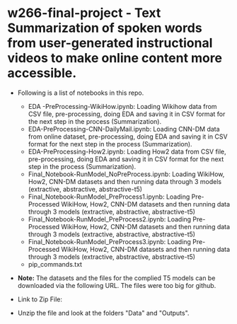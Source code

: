# w266-final-project - Text Summarization of spoken words from user-generated instructional videos to make online content more accessible. 
* Following is a list of notebooks in this repo.  
  * EDA -PreProcessing-WikiHow.ipynb: Loading Wikihow data from CSV file, pre-processing, doing EDA and saving it in CSV format for the next step in the process (Summarization). 
  * EDA-PreProcessing-CNN-DailyMail.ipynb: Loading CNN-DM data from online dataset, pre-processing, doing EDA and saving it in CSV format for the next step in the process (Summarization).
  * EDA-PreProcessing-How2.ipynb: Loading How2 data from CSV file, pre-processing, doing EDA and saving it in CSV format for the next step in the process (Summarization).
  * Final_Notebook-RunModel_NoPreProcess.ipynb: Loading WikiHow, How2, CNN-DM datasets and then running data through 3 models (extractive, abstractive, abstractive-t5)
  * Final_Notebook-RunModel_PreProcess1.ipynb: Loading Pre-Processed WikiHow, How2, CNN-DM datasets and then running data through 3 models (extractive, abstractive, abstractive-t5)
  * Final_Notebook-RunModel_PreProcess2.ipynb: Loading Pre-Processed WikiHow, How2, CNN-DM datasets and then running data through 3 models (extractive, abstractive, abstractive-t5)
  * Final_Notebook-RunModel_PreProcess3.ipynb: Loading Pre-Processed WikiHow, How2, CNN-DM datasets and then running data through 3 models (extractive, abstractive, abstractive-t5)
  * pip_commands.txt

* **Note:** The datasets and the files for the complied T5 models can be downloaded via the following URL.  The files were too big for github.
 * Link to Zip File: 
 * Unzip the file and look at the folders "Data" and "Outputs".  
